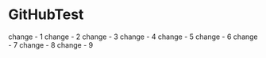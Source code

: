 # GitHubTest
change - 1
change - 2
change - 3
change - 4
change - 5
change - 6
change - 7
change - 8
change - 9
